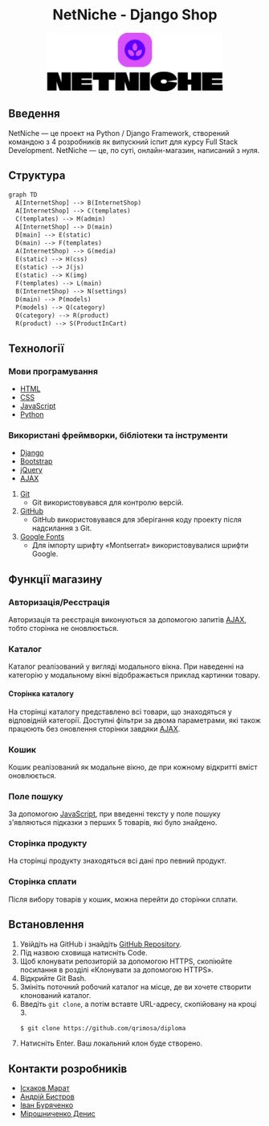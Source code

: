 <h1 align="center">NetNiche - Django Shop</h1>
<p align="center">
  <img width="350" height="auto" src="./doc/logo.png">
</p>

## Введення

NetNiche — це проект на Python / Django Framework, створений командою з 4 розробників як випускний іспит для курсу Full Stack Development. NetNiche — це, по суті, онлайн-магазин, написаний з нуля.

## Структура
```mermaid
graph TD
  A[InternetShop] --> B(InternetShop)
  A[InternetShop] --> C(templates)
  C(templates) --> M(admin)
  A[InternetShop] --> D(main)
  D[main] --> E(static)
  D(main) --> F(templates)
  A(InternetShop) --> G(media)
  E(static) --> H(css)
  E(static) --> J(js)
  E(static) --> K(img)
  F(templates) --> L(main)
  B(InternetShop) --> N(settings)
  D(main) --> P(models)
  P(models) --> Q(category)
  Q(category) --> R(product)
  R(product) --> S(ProductInCart)
  ```

## Технології

### Мови програмування
+ [HTML](https://en.wikipedia.org/wiki/HTML)
+ [CSS](https://en.wikipedia.org/wiki/CSS)
+ [JavaScript](https://en.wikipedia.org/wiki/JavaScript)
+ [Python](https://en.wikipedia.org/wiki/Python_(programming_language))

### Використані фреймворки, бібліотеки та інструменти

+ [Django](https://www.djangoproject.com/)
+ [Bootstrap](https://getbootstrap.com/)
+ [jQuery](https://jquery.com/)
+ [AJAX](https://en.wikipedia.org/wiki/Ajax_(programming))

1. [Git](https://git-scm.com/)
    - Git використовувався для контролю версій.
2. [GitHub](https://github.com/)
    - GitHub використовувався для зберігання коду проекту після надсилання з Git.
3. [Google Fonts](https://fonts.google.com/)
    - Для імпорту шрифту «Montserrat» використовувалися шрифти Google.

## Функції магазину

### Авторизація/Реєстрація
Авторизація та реєстрація виконуються за допомогою запитів [AJAX](https://en.wikipedia.org/wiki/Ajax_(programming)), тобто сторінка не оновлюється.

### Каталог
Каталог реалізований у вигляді модального вікна. При наведенні на категорію у модальному вікні відображається приклад картинки товару.

#### Сторінка каталогу
На сторінці каталогу представлено всі товари, що знаходяться у відповідній категорії. Доступні фільтри за двома параметрами, які також працюють без оновлення сторінки завдяки [AJAX](https://en.wikipedia.org/wiki/Ajax_(programming)).

### Кошик
Кошик реалізований як модальне вікно, де при кожному відкритті вміст оновлюється.

### Поле пошуку
За допомогою [JavaScript](https://en.wikipedia.org/wiki/JavaScript), при введенні тексту у поле пошуку з'являються підказки з перших 5 товарів, які було знайдено.

### Сторінка продукту
На сторінці продукту знаходяться всі дані про певний продукт.

### Сторінка сплати
Після вибору товарів у кошик, можна перейти до сторінки сплати.

## Встановлення

1. Увійдіть на GitHub і знайдіть [GitHub Repository](https://github.com/qrimosa/diploma).
2. Під назвою сховища натисніть Code.
3. Щоб клонувати репозиторій за допомогою HTTPS, скопіюйте посилання в розділі «Клонувати за допомогою HTTPS».
4. Відкрийте Git Bash.
5. Змініть поточний робочий каталог на місце, де ви хочете створити клонований каталог.
6. Введіть `git clone`, а потім вставте URL-адресу, скопійовану на кроці 3.
    ```bash
    $ git clone https://github.com/qrimosa/diploma
    ```
7. Натисніть Enter. Ваш локальний клон буде створено.
## Контакти розробників
+ [Ісхаков Марат](https://github.com/qrimosa)
+ [Андрій Бистров](https://github.com/AndriiBystrov)
+ [Іван Буряченко](https://github.com/ivanburyachenko)
+ [Мірошниченко Денис](https://github.com/Denisus-png)

